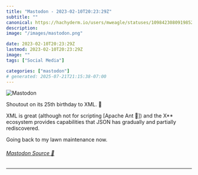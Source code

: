 ```yaml
---
title: "Mastodon - 2023-02-10T20:23:29Z"
subtitle: ""
canonical: https://hachyderm.io/users/mweagle/statuses/109842308091985219
description:
image: "/images/mastodon.png"

date: 2023-02-10T20:23:29Z
lastmod: 2023-02-10T20:23:29Z
image: ""
tags: ["Social Media"]

categories: ["mastodon"]
# generated: 2025-07-21T21:15:38-07:00
---
```

![Mastodon](/images/mastodon.png)

<p>Shoutout on its 25th birthday to XML. 🎂</p><p>XML is great (although not for scripting [Apache Ant 👀]) and the X** ecosystem provides capabilities that JSON has gradually and partially rediscovered. </p><p>Going back to my lawn maintenance now.</p>


###### [Mastodon Source 🐘](https://hachyderm.io/@mweagle/109842308091985219)

___
